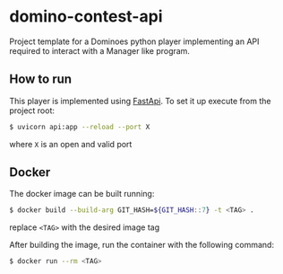 # domino-contest-api

Project template for a Dominoes python player implementing an API required to interact with a Manager like program.

## How to run

This player is implemented using [FastApi](https://fastapi.tiangolo.com). To set it up execute from the project root:
```bash
$ uvicorn api:app --reload --port X
```
where `X` is an open and valid port

## Docker

The docker image can be built running:
```bash
$ docker build --build-arg GIT_HASH=${GIT_HASH::7} -t <TAG> .
```
replace  `<TAG>` with the desired image tag

After building the image, run the container with the following command:
```bash
$ docker run --rm <TAG>
```